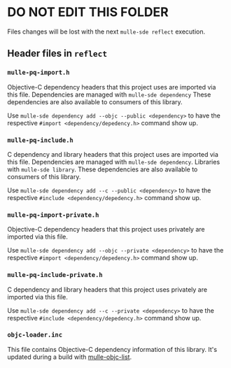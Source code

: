 # DO NOT EDIT THIS FOLDER

Files changes will be lost with the next `mulle-sde reflect` execution.

## Header files in `reflect`


### `mulle-pq-import.h`

Objective-C dependency headers that this project uses are imported via
this file. Dependencies are managed with `mulle-sde dependency`
These dependencies are also available to consumers of this library.

Use `mulle-sde dependency add --objc --public <dependency>` to have the
respective `#import <dependency/depedency.h>` command show up.


### `mulle-pq-include.h`

C dependency and library headers that this project uses are imported via
this file. Dependencies are managed with `mulle-sde dependency`.
Libraries with `mulle-sde library`.
These dependencies are also available to consumers of this library.

Use `mulle-sde dependency add --c --public <dependency>` to have the
respective `#include <dependency/depedency.h>` command show up.


### `mulle-pq-import-private.h`

Objective-C dependency headers that this project uses privately are imported
via this file.

Use `mulle-sde dependency add --objc --private <dependency>` to have the
respective `#import <dependency/depedency.h>` command show up.


### `mulle-pq-include-private.h`

C dependency and library headers that this project uses privately are imported
via this file.

Use `mulle-sde dependency add --c --private <dependency>` to have the
respective `#include <dependency/depedency.h>` command show up.


### `objc-loader.inc`

This file contains Objective-C dependency information of this library.
It's updated during a build with [mulle-objc-list](//github.com/mulle-objc/mulle-objc-list).
